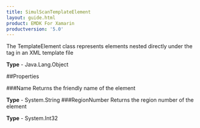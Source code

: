 ```yaml
---
title: SimulScanTemplateElement
layout: guide.html
product: EMDK For Xamarin 
productversion: '5.0' 
---
```

The TemplateElement class represents elements nested directly under the tag in an XML template file

**Type** - Java.Lang.Object

##Properties

###Name
Returns the friendly name of the element

**Type** - System.String
###RegionNumber
Returns the region number of the element

**Type** - System.Int32

